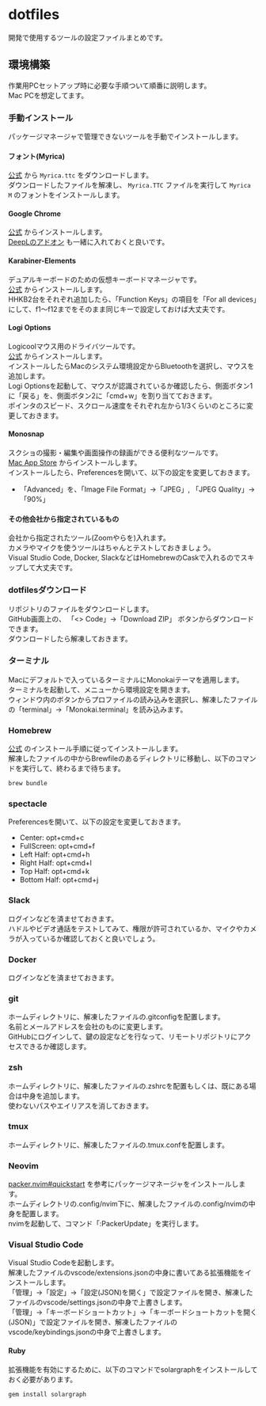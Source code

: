 # dotfiles
開発で使用するツールの設定ファイルまとめです。

## 環境構築
作業用PCセットアップ時に必要な手順ついて順番に説明します。  
Mac PCを想定してます。

### 手動インストール
パッケージマネージャで管理できないツールを手動でインストールします。

#### フォント(Myrica)
[公式](https://myrica.estable.jp/) から `Myrica.ttc` をダウンロードします。  
ダウンロードしたファイルを解凍し、 `Myrica.TTC` ファイルを実行して `Myrica M` のフォントをインストールします。

#### Google Chrome
[公式](https://www.google.com/intl/ja_jp/chrome/) からインストールします。  
[DeepLのアドオン](https://www.deepl.com/ja/chrome-extension) も一緒に入れておくと良いです。

#### Karabiner-Elements
デュアルキーボードのための仮想キーボードマネージャです。  
[公式](https://karabiner-elements.pqrs.org/) からインストールします。  
HHKB2台をそれぞれ追加したら、「Function Keys」の項目を「For all devices」にして、f1〜f12までをそのまま同じキーで設定しておけば大丈夫です。

#### Logi Options
Logicoolマウス用のドライバツールです。  
[公式](https://www.logicool.co.jp/ja-jp/software/options.html) からインストールします。  
インストールしたらMacのシステム環境設定からBluetoothを選択し、マウスを追加します。  
Logi Optionsを起動して、マウスが認識されているか確認したら、側面ボタン1に「戻る」を、側面ボタン2に「cmd+w」を割り当てておきます。  
ポインタのスピード、スクロール速度をそれぞれ左から1/3くらいのところに変更しておきます。

#### Monosnap
スクショの撮影・編集や画面操作の録画ができる便利なツールです。  
[Mac App Store](https://apps.apple.com/jp/app/monosnap-screenshot-editor/id540348655?mt=12) からインストールします。  
インストールしたら、Preferencesを開いて、以下の設定を変更しておきます。
- 「Advanced」を、「Image File Format」->「JPEG」, 「JPEG Quality」->「90%」

#### その他会社から指定されているもの
会社から指定されたツール(Zoomやらを)入れます。  
カメラやマイクを使うツールはちゃんとテストしておきましょう。  
Visual Studio Code, Docker, SlackなどはHomebrewのCaskで入れるのでスキップして大丈夫です。

### dotfilesダウンロード
リポジトリのファイルをダウンロードします。  
GitHub画面上の、 「<> Code」->「Download ZIP」 ボタンからダウンロードできます。  
ダウンロードしたら解凍しておきます。

### ターミナル
Macにデフォルトで入っているターミナルにMonokaiテーマを適用します。  
ターミナルを起動して、メニューから環境設定を開きます。  
ウィンドウ内のボタンからプロファイルの読み込みを選択し、解凍したファイルの「terminal」->「Monokai.terminal」を読み込みます。

### Homebrew
[公式](https://brew.sh/index_ja) のインストール手順に従ってインストールします。  
解凍したファイルの中からBrewfileのあるディレクトリに移動し、以下のコマンドを実行して、終わるまで待ちます。

```zsh
brew bundle 
```

### spectacle
Preferencesを開いて、以下の設定を変更しておきます。
- Center: opt+cmd+c
- FullScreen: opt+cmd+f
- Left Half: opt+cmd+h
- Right Half: opt+cmd+l
- Top Half: opt+cmd+k
- Bottom Half: opt+cmd+j

### Slack
ログインなどを済ませておきます。  
ハドルやビデオ通話をテストしてみて、権限が許可されているか、マイクやカメラが入っているか確認しておくと良いでしょう。

### Docker
ログインなどを済ませておきます。

### git
ホームディレクトリに、解凍したファイルの.gitconfigを配置します。  
名前とメールアドレスを会社のものに変更します。  
GitHubにログインして、鍵の設定などを行なって、リモートリポジトリにアクセスできるか確認します。

### zsh
ホームディレクトリに、解凍したファイルの.zshrcを配置もしくは、既にある場合は中身を追加します。  
使わないパスやエイリアスを消しておきます。

### tmux
ホームディレクトリに、解凍したファイルの.tmux.confを配置します。

### Neovim
 [packer.nvim#quickstart](https://github.com/wbthomason/packer.nvim#quickstart) を参考にパッケージマネージャをインストールします。  
ホームディレクトリの.config/nvim下に、解凍したファイルの.config/nvimの中身を配置します。  
nvimを起動して、コマンド「:PackerUpdate」を実行します。

### Visual Studio Code
Visual Studio Codeを起動します。  
解凍したファイルのvscode/extensions.jsonの中身に書いてある拡張機能をインストールします。  
「管理」->「設定」->「設定(JSON)を開く」で設定ファイルを開き、解凍したファイルのvscode/settings.jsonの中身で上書きします。  
「管理」->「キーボードショートカット」->「キーボードショートカットを開く(JSON)」で設定ファイルを開き、解凍したファイルのvscode/keybindings.jsonの中身で上書きします。  

#### Ruby
拡張機能を有効にするために、以下のコマンドでsolargraphをインストールしておく必要があります。

```
gem install solargraph
```
